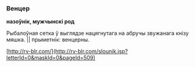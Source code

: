 ### Венцер
**назоўнік, мужчынскі род**

Рыбалоўная сетка ў выглядзе нацягнутага на абручы звужанага кнізу мяшка. || прыметнік: венцерны.

<a rel="author">[http://rv-blr.com/](http://rv-blr.com/slounik.jsp?letterId=0&maskId=0&pageId=509)</a>
